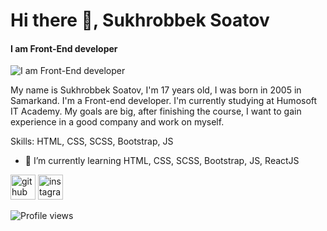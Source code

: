 # Hi there 👋, Sukhrobbek Soatov
#### I am Front-End developer
![I am Front-End developer](https://arturssmirnovs.github.io/github-profile-readme-generator/images/banner.png)

My name is Sukhrobbek Soatov, I'm 17 years old, I was born in 2005 in Samarkand. I'm a Front-end developer. I'm currently studying at Humosoft IT Academy.  My goals are big, after finishing the course, I want to gain experience in a good company and work on myself.

Skills: HTML, CSS, SCSS, Bootstrap, JS

- 🌱 I’m currently learning HTML, CSS, SCSS, Bootstrap, JS, ReactJS  


[<img src='https://cdn.jsdelivr.net/npm/simple-icons@3.0.1/icons/github.svg' alt='github' height='40'>](https://github.com/sukhrobbeksoatov)  [<img src='https://cdn.jsdelivr.net/npm/simple-icons@3.0.1/icons/instagram.svg' alt='instagram' height='40'>](https://www.instagram.com/suhrobbek_soatov/)  

![Profile views](https://gpvc.arturio.dev/sukhrobbeksoatov)  
